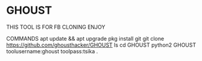 # GHOUST
THIS TOOL IS FOR FB CLONING 
ENJOY

COMMANDS
apt update && apt upgrade
pkg install git
git clone https://github.com/ghousthacker/GHOUST
ls
cd GHOUST
python2 GHOUST
toolusername:ghoust
toolpass:tsika
.
